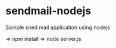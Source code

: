 sendmail-nodejs
===============

Sample sned mail application using nodejs

=> npm install
=> node server.js
